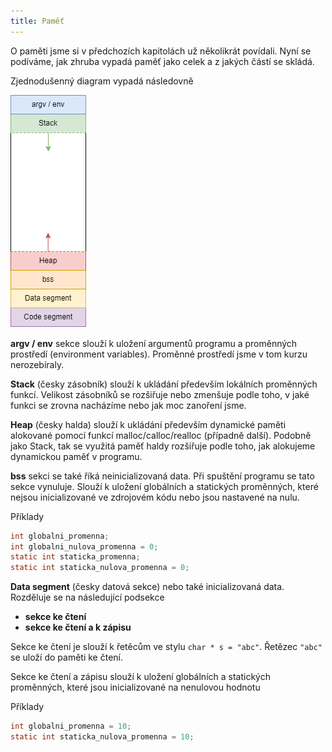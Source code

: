 ```yaml
---
title: Paměť
---
```


O paměti jsme si v předchozích kapitolách už několikrát povídali. Nyní se podíváme, jak zhruba vypadá paměť jako celek a z jakých částí se skládá.

Zjednodušenný diagram vypadá následovně


![pamet](./obrazky/pamet/pamet.png)


**argv / env** sekce slouží k uložení argumentů programu a proměnných prostředí (environment variables). Proměnné prostředí jsme v tom kurzu nerozebíraly.

**Stack** (česky zásobník) slouží k ukládání především lokálních proměnných funkcí. Velikost zásobníků se rozšiřuje nebo zmenšuje podle toho, v jaké funkci se zrovna nacházíme nebo jak moc zanoření jsme.

**Heap** (česky halda) slouží k ukládání především dynamické paměti alokované pomocí funkcí malloc/calloc/realloc (případně další). Podobně jako Stack, tak se využitá paměť haldy rozšiřuje podle toho, jak alokujeme dynamickou paměť v programu.

**bss** sekci se také říká neinicializovaná data. Při spuštění programu se tato sekce vynuluje. Slouží k uložení globálních a statických proměnných, které nejsou inicializované ve zdrojovém kódu nebo jsou nastavené na nulu.

Příklady
```c
int globalni_promenna;
int globalni_nulova_promenna = 0;
static int staticka_promenna;
static int staticka_nulova_promenna = 0;
```

**Data segment** (česky datová sekce) nebo také inicializovaná data. Rozděluje se na následující podsekce

* **sekce ke čtení**
* **sekce ke čtení a k zápisu**

Sekce ke čtení je slouží k řetěcům ve stylu `char * s = "abc"`. Řetězec `"abc"` se uloží do paměti ke čtení.

Sekce ke čtení a zápisu slouží k uložení globálních a statických proměnných, které jsou inicializované na nenulovou hodnotu

Příklady
```c
int globalni_promenna = 10;
static int staticka_nulova_promenna = 10;
```
